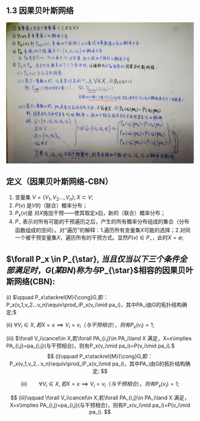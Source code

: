 ## 1.3 因果贝叶斯网络

![贝叶斯网络定义](Definition%201.3.1%20Causal%20Bayesian%20Network.jpg)
## 定义（因果贝叶斯网络-CBN）
1. 变量集 $V=\{V_1,V_2...,V_n\}; X\subset V;$
2. $P(v)$ 是$V$的（联合）概率分布；
3. $P_x(v)$是 对$X$施加干预——使其取定$x$后，新的（联合）概率分布；
4. $P_{\star}$ 表示对所有可能的干预遍历之后，产生的所有概率分布组成的集合（分布函数组成的空间）。对“遍历”的解释：1.遍历所有变量集$X$可能的选择；2.对同一个被干预变量集$X$，遍历所有的干预方式。显然$P(v)\in P_{\star}$，此时$X=\emptyset$;
## $\forall P_x \in P_{\star}, $当且仅当以下三个条件全部满足时，G(某 BN)称为与$P_{\star}$相容的因果贝叶斯网络(CBN):

  (i)   $\qquad P_x\stackrel{M}{\cong}G,即：P_x(v_1,v_2...v_n)\equiv\prod_iP_x(v_i\mid pa_i)，其中PA_i由G的拓扑结构确定;$

  (ii)          $\forall V_i\in X,若X=x\implies V_i=v_i（与干预相合），则有P_x(v_i)=1;$

  (iii)         $\forall V_i\cancel\in X,若\forall PA_{i,j}\in PA_i\land X 满足，X=x\implies PA_{i,j}=pa_{i,j}(与干预相合)，则有P_x(v_i\mid pa_i)=P(v_i\mid pa_i).$
$$
(i)\qquad P_x\stackrel{M}{\cong}G,即：P_x(v_1,v_2...v_n)\equiv\prod_iP_x(v_i\mid pa_i)，其中PA_i由G的拓扑结构确定;
$$

$$
(ii)\qquad\forall V_i\in X,若X=x\implies V_i=v_i（与干预相合），则有P_x(v_i)=1;
$$

$$
(iii)\qquad \forall V_i\cancel\in X,若\forall PA_{i,j}\in PA_i\land X 满足，X=x\implies PA_{i,j}=pa_{i,j}(与干预相合)，则有P_x(v_i\mid pa_i)=P(v_i\mid pa_i).
$$

